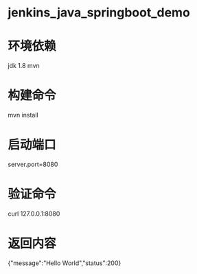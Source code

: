 # jenkins_java_springboot_demo

# 环境依赖
jdk 1.8 
mvn

# 构建命令 
mvn install

# 启动端口
server.port=8080

# 验证命令
curl 127.0.0.1:8080

# 返回内容 
{"message":"Hello World","status":200}